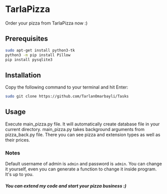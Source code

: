 # TarlaPizza
Order your pizza from TarlaPizza now :)

## Prerequisites
```bash
sudo apt-get install python3-tk
python3 -m pip install Pillow
pip install pysqlite3
```

## Installation
Copy the following command to your terminal and hit Enter:
```bash
sudo git clone https://github.com/TarlanOmarbayli/Tasks
```
## Usage
Execute main_pizza.py file. It will automatically create database file in your current directory. main_pizza.py takes background arguments from pizza_back.py file. There you can see pizza and extension types as well as their prices. 

### Notes
Default username of admin is ```admin``` and password is ```admin```. You can change it yourself, even you can generate a function to change it inside program. It's up to you. 

##### You can extend my code and start your pizza business :)
